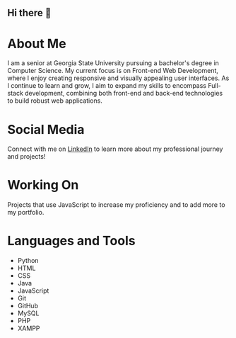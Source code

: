 ## Hi there 👋

<!--
**junjhon12/junjhon12** is a ✨ _special_ ✨ repository because its `README.md` (this file) appears on your GitHub profile.

Here are some ideas to get you started:

- 🔭 I’m currently working on ...
- 🌱 I’m currently learning ...
- 👯 I’m looking to collaborate on ...
- 🤔 I’m looking for help with ...
- 💬 Ask me about ...
- 📫 How to reach me: ...
- 😄 Pronouns: ...
- ⚡ Fun fact: ...
-->

# About Me
I am a senior at Georgia State University pursuing a bachelor's degree in Computer Science. My current focus is on Front-end Web Development, where I enjoy creating responsive and visually appealing user interfaces. As I continue to learn and grow, I aim to expand my skills to encompass Full-stack development, combining both front-end and back-end technologies to build robust web applications.

# Social Media
Connect with me on [LinkedIn](https://www.linkedin.com/in/quoc-le-8669b9177/) to learn more about my professional journey and projects!

# Working On
Projects that use JavaScript to increase my proficiency and to add more to my portfolio.

# Languages and Tools
- Python
- HTML
- CSS
- Java
- JavaScript
- Git
- GitHub
- MySQL
- PHP
- XAMPP
